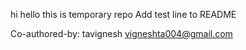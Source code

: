 hi hello this is temporary repo
Add test line to README

Co-authored-by: tavignesh <vigneshta004@gmail.com>
